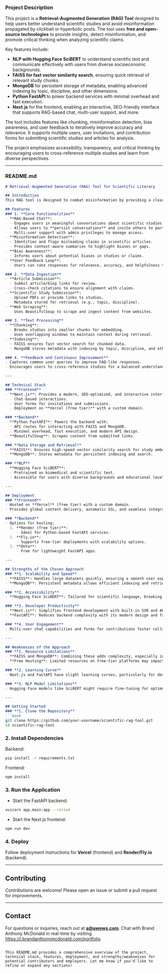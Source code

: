 ### **Project Description**

This project is a **Retrieval-Augmented Generation (RAG) Tool** designed to help users better understand scientific studies and avoid misinformation propagated by clickbait or hyperbolic posts. The tool uses **free and open-source technologies** to provide insights, detect misinformation, and promote critical thinking when analyzing scientific claims.

Key features include:
- **NLP with Hugging Face SciBERT** to understand scientific text and communicate effectively with users from diverse socioeconomic backgrounds.
- **FAISS for fast vector similarity search**, ensuring quick retrieval of relevant study chunks.
- **MongoDB** for persistent storage of metadata, enabling advanced indexing by topic, discipline, and other dimensions.
- **Python FastAPI** to power backend services with minimal overhead and fast execution.
- **Next.js** for the frontend, enabling an interactive, SEO-friendly interface that supports RAG-based chat, multi-user support, and more.

The tool includes features like chunking, misinformation detection, bias awareness, and user feedback to iteratively improve accuracy and relevance. It supports multiple users, user invitations, and contribution forms for submitting scientific studies and articles for analysis.

The project emphasizes accessibility, transparency, and critical thinking by encouraging users to cross-reference multiple studies and learn from diverse perspectives.

---

### **README.md**

```markdown
# Retrieval-Augmented Generation (RAG) Tool for Scientific Literacy

## Introduction
This RAG tool is designed to combat misinformation by providing a clear and unbiased understanding of scientific studies. It leverages state-of-the-art Natural Language Processing (NLP) and information retrieval techniques to break down complex research papers and articles into accessible insights. The tool fosters critical thinking and transparency in science communication, making it valuable for individuals, researchers, and organizations aiming to understand the facts behind the headlines.

## Features
### 1. **Core Functionalities**
- **RAG-Based Chat**:
  - Engages users in meaningful conversations about scientific studies.
  - Allows users to **persist conversations** and invite others to participate.
  - Multi-user support with admin privileges to manage access.
- **Misinformation Detection**:
  - Identifies and flags misleading claims in scientific articles.
  - Provides context-aware summaries to highlight biases or gaps.
- **Bias Awareness**:
  - Informs users about potential biases in studies or claims.
- **User Feedback Loop**:
  - Users can rate responses for relevance, accuracy, and helpfulness to iteratively improve the system.

### 2. **Data Ingestion**
- **Article Submission**:
  - Submit article/blog links for review.
  - Cross-check citations to ensure alignment with claims.
- **Scientific Study Submission**:
  - Upload PDFs or provide links to studies.
  - Metadata stored for retrieval (e.g., topic, discipline).
- **Web Scraping**:
  - Uses BeautifulSoup to scrape and ingest content from websites.

### 3. **Text Processing**
- **Chunking**:
  - Breaks studies into smaller chunks for embedding.
  - Uses overlapping windows to maintain context during retrieval.
- **Indexing**:
  - FAISS ensures fast vector search for chunked data.
  - MongoDB stores metadata with indexing by topic, discipline, and other dimensions.

### 4. **Feedback and Continuous Improvement**
- Captures common user queries to improve FAQ-like responses.
- Encourages users to cross-reference studies for a balanced understanding.

---

## Technical Stack
### **Frontend**
- **Next.js**: Provides a modern, SEO-optimized, and interactive interface for:
  - Chat-based interactions.
  - User forms for invitations and submissions.
  - Deployment on **Vercel (free tier)** with a custom domain.

### **Backend**
- **Python FastAPI**: Powers the backend with:
  - API routes for interacting with FAISS and MongoDB.
  - Minimal overhead, fast execution, and modern API design.
- **BeautifulSoup**: Scrapes content from submitted links.

### **Data Storage and Retrieval**
- **FAISS**: Ensures high-speed vector similarity search for study embeddings.
- **MongoDB**: Stores metadata for persistent indexing and search.

### **NLP**
- **Hugging Face SciBERT**:
  - Pretrained on biomedical and scientific text.
  - Accessible for users with diverse backgrounds and educational levels.

---

## Deployment
### **Frontend**
- Hosted on **Vercel** (free tier) with a custom domain.
- Provides global content delivery, automatic SSL, and seamless integration with Next.js.

### **Backend**
- Options for hosting:
  1. **Render (free tier)**:
     - Ideal for Python-based FastAPI services.
  2. **Fly.io**:
     - Supports free-tier deployments with scalability options.
  3. **Deta**:
     - Free for lightweight FastAPI apps.

---

## Strengths of the Chosen Approach
### **1. Scalability and Speed**
- **FAISS**: Handles large datasets quickly, ensuring a smooth user experience.
- **MongoDB**: Persistent metadata allows efficient indexing and retrieval.

### **2. Accessibility**
- **Hugging Face SciBERT**: Tailored for scientific language, breaking down barriers for users from diverse backgrounds.

### **3. Developer Productivity**
- **Next.js**: Simplifies frontend development with built-in SSR and API routes.
- **FastAPI**: Reduces backend complexity with its modern design and fast execution.

### **4. User Engagement**
- Multi-user chat capabilities and forms for contributions foster collaboration and community building.

---

## Weaknesses of the Approach
### **1. Resource Limitations**
- **FAISS and MongoDB**: Combining these adds complexity, especially in synchronization and scalability.
- **Free Hosting**: Limited resources on free-tier platforms may impact performance during high usage.

### **2. Learning Curve**
- Next.js and FastAPI have slight learning curves, particularly for developers unfamiliar with SSR/modern APIs.

### **3. NLP Model Limitations**
- Hugging Face models like SciBERT might require fine-tuning for optimal performance with specific data.

---

## Getting Started
### **1. Clone the Repository**
```bash
git clone https://github.com/your-username/scientific-rag-tool.git
cd scientific-rag-tool
```

### **2. Install Dependencies**
Backend:
```bash
pip install -r requirements.txt
```
Frontend:
```bash
npm install
```

### **3. Run the Application**
- Start the FastAPI backend:
```bash
uvicorn app.main:app --reload
```
- Start the Next.js frontend:
```bash
npm run dev
```

### **4. Deploy**
Follow deployment instructions for **Vercel** (frontend) and **Render/Fly.io** (backend).

---

## Contributing
Contributions are welcome! Please open an issue or submit a pull request for improvements.

---

## Contact
For questions or inquiries, reach out at **a@awews.com**.
Chat with Brand Anthony McDonald in real-time by visiting
https://i.brandanthonymcdonald.com/portfolio
```

This README.md provides a comprehensive overview of the project, technical stack, features, deployment, and strengths/weaknesses for potential contributors and employers. Let me know if you'd like to refine or expand any sections!
